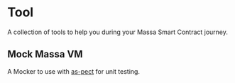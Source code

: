 # Tool

A collection of tools to help you during your Massa Smart Contract journey.

## Mock Massa VM

A Mocker to use with [as-pect](https://tenner-joshua.gitbook.io/as-pect/) for unit testing.
